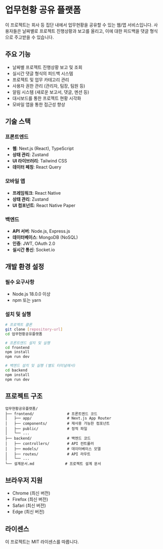 # 업무현황 공유 플랫폼

이 프로젝트는 회사 등 집단 내에서 업무현황을 공유할 수 있는 웹/앱 서비스입니다. 사용자들은 날짜별로 프로젝트 진행상황과 보고를 올리고, 이에 대한 피드백을 댓글 형식으로 주고받을 수 있습니다.

## 주요 기능

- 날짜별 프로젝트 진행상황 보고 및 조회
- 실시간 댓글 형식의 피드백 시스템
- 프로젝트 및 업무 카테고리 관리
- 사용자 권한 관리 (관리자, 팀장, 팀원 등)
- 알림 시스템 (새로운 보고서, 댓글, 멘션 등)
- 대시보드를 통한 프로젝트 현황 시각화
- 모바일 앱을 통한 접근성 향상

## 기술 스택

### 프론트엔드
- **웹**: Next.js (React), TypeScript
- **상태 관리**: Zustand
- **UI 라이브러리**: Tailwind CSS
- **데이터 페칭**: React Query

### 모바일 앱
- **프레임워크**: React Native
- **상태 관리**: Zustand
- **UI 컴포넌트**: React Native Paper

### 백엔드
- **API 서버**: Node.js, Express.js
- **데이터베이스**: MongoDB (NoSQL)
- **인증**: JWT, OAuth 2.0
- **실시간 통신**: Socket.io

## 개발 환경 설정

### 필수 요구사항
- Node.js 18.0.0 이상
- npm 또는 yarn

### 설치 및 실행

```bash
# 프로젝트 클론
git clone [repository-url]
cd 업무현황공유플랫폼

# 프론트엔드 설치 및 실행
cd frontend
npm install
npm run dev

# 백엔드 설치 및 실행 (별도 터미널에서)
cd backend
npm install
npm run dev
```

## 프로젝트 구조

```
업무현황공유플랫폼/
├── frontend/               # 프론트엔드 코드
│   ├── app/                # Next.js App Router
│   ├── components/         # 재사용 가능한 컴포넌트
│   ├── public/             # 정적 파일
│   └── ...
├── backend/                # 백엔드 코드
│   ├── controllers/        # API 컨트롤러
│   ├── models/             # 데이터베이스 모델
│   ├── routes/             # API 라우트
│   └── ...
└── 설계문서.md              # 프로젝트 설계 문서
```

## 브라우저 지원

- Chrome (최신 버전)
- Firefox (최신 버전)
- Safari (최신 버전)
- Edge (최신 버전)

## 라이센스

이 프로젝트는 MIT 라이센스를 따릅니다.
